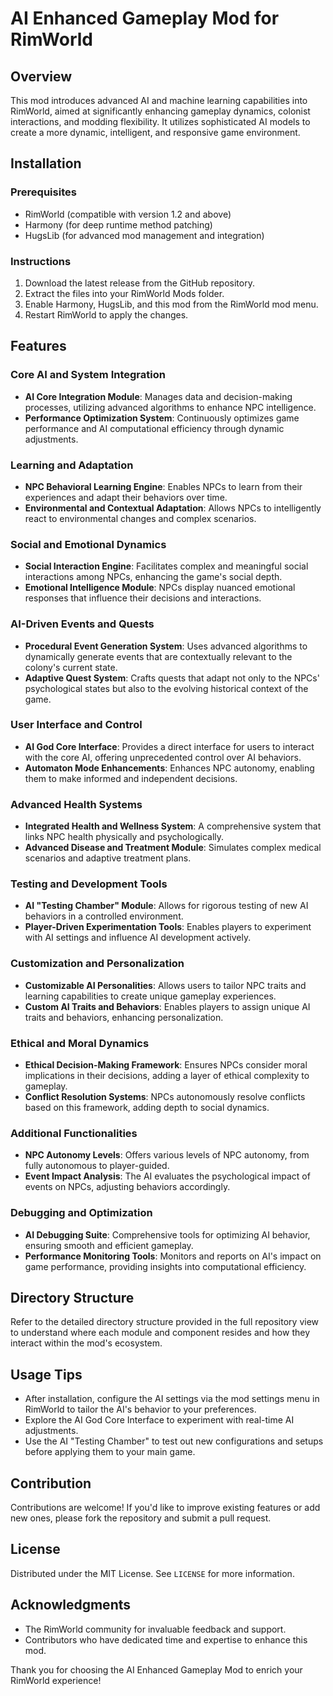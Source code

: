 # AI Enhanced Gameplay Mod for RimWorld

## Overview
This mod introduces advanced AI and machine learning capabilities into RimWorld, aimed at significantly enhancing gameplay dynamics, colonist interactions, and modding flexibility. It utilizes sophisticated AI models to create a more dynamic, intelligent, and responsive game environment.

## Installation

### Prerequisites
- RimWorld (compatible with version 1.2 and above)
- Harmony (for deep runtime method patching)
- HugsLib (for advanced mod management and integration)

### Instructions
1. Download the latest release from the GitHub repository.
2. Extract the files into your RimWorld Mods folder.
3. Enable Harmony, HugsLib, and this mod from the RimWorld mod menu.
4. Restart RimWorld to apply the changes.

## Features

### Core AI and System Integration
- **AI Core Integration Module**: Manages data and decision-making processes, utilizing advanced algorithms to enhance NPC intelligence.
- **Performance Optimization System**: Continuously optimizes game performance and AI computational efficiency through dynamic adjustments.

### Learning and Adaptation
- **NPC Behavioral Learning Engine**: Enables NPCs to learn from their experiences and adapt their behaviors over time.
- **Environmental and Contextual Adaptation**: Allows NPCs to intelligently react to environmental changes and complex scenarios.

### Social and Emotional Dynamics
- **Social Interaction Engine**: Facilitates complex and meaningful social interactions among NPCs, enhancing the game's social depth.
- **Emotional Intelligence Module**: NPCs display nuanced emotional responses that influence their decisions and interactions.

### AI-Driven Events and Quests
- **Procedural Event Generation System**: Uses advanced algorithms to dynamically generate events that are contextually relevant to the colony's current state.
- **Adaptive Quest System**: Crafts quests that adapt not only to the NPCs' psychological states but also to the evolving historical context of the game.

### User Interface and Control
- **AI God Core Interface**: Provides a direct interface for users to interact with the core AI, offering unprecedented control over AI behaviors.
- **Automaton Mode Enhancements**: Enhances NPC autonomy, enabling them to make informed and independent decisions.

### Advanced Health Systems
- **Integrated Health and Wellness System**: A comprehensive system that links NPC health physically and psychologically.
- **Advanced Disease and Treatment Module**: Simulates complex medical scenarios and adaptive treatment plans.

### Testing and Development Tools
- **AI "Testing Chamber" Module**: Allows for rigorous testing of new AI behaviors in a controlled environment.
- **Player-Driven Experimentation Tools**: Enables players to experiment with AI settings and influence AI development actively.

### Customization and Personalization
- **Customizable AI Personalities**: Allows users to tailor NPC traits and learning capabilities to create unique gameplay experiences.
- **Custom AI Traits and Behaviors**: Enables players to assign unique AI traits and behaviors, enhancing personalization.

### Ethical and Moral Dynamics
- **Ethical Decision-Making Framework**: Ensures NPCs consider moral implications in their decisions, adding a layer of ethical complexity to gameplay.
- **Conflict Resolution Systems**: NPCs autonomously resolve conflicts based on this framework, adding depth to social dynamics.

### Additional Functionalities
- **NPC Autonomy Levels**: Offers various levels of NPC autonomy, from fully autonomous to player-guided.
- **Event Impact Analysis**: The AI evaluates the psychological impact of events on NPCs, adjusting behaviors accordingly.

### Debugging and Optimization
- **AI Debugging Suite**: Comprehensive tools for optimizing AI behavior, ensuring smooth and efficient gameplay.
- **Performance Monitoring Tools**: Monitors and reports on AI's impact on game performance, providing insights into computational efficiency.

## Directory Structure
Refer to the detailed directory structure provided in the full repository view to understand where each module and component resides and how they interact within the mod's ecosystem.

## Usage Tips
- After installation, configure the AI settings via the mod settings menu in RimWorld to tailor the AI's behavior to your preferences.
- Explore the AI God Core Interface to experiment with real-time AI adjustments.
- Use the AI "Testing Chamber" to test out new configurations and setups before applying them to your main game.

## Contribution
Contributions are welcome! If you'd like to improve existing features or add new ones, please fork the repository and submit a pull request.

## License
Distributed under the MIT License. See `LICENSE` for more information.

## Acknowledgments
- The RimWorld community for invaluable feedback and support.
- Contributors who have dedicated time and expertise to enhance this mod.

Thank you for choosing the AI Enhanced Gameplay Mod to enrich your RimWorld experience!
